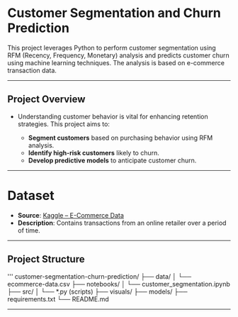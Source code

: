 # Customer Segmentation and Churn Prediction

This project leverages Python to perform customer segmentation using RFM (Recency, Frequency, Monetary) analysis and predicts customer churn using machine learning techniques. The analysis is based on e-commerce transaction data.

---

## Project Overview

- Understanding customer behavior is vital for enhancing retention strategies. This project aims to:

  - **Segment customers** based on purchasing behavior using RFM analysis.
  - **Identify high-risk customers** likely to churn.
  - **Develop predictive models** to anticipate customer churn.

---

# Dataset

- **Source**: [Kaggle – E-Commerce Data](https://www.kaggle.com/datasets/carrie1/ecommerce-data)
- **Description**: Contains transactions from an online retailer over a period of time.

---

## Project Structure

'''
customer-segmentation-churn-prediction/
├── data/
│   └── ecommerce-data.csv
├── notebooks/
│   └── customer_segmentation.ipynb
├── src/
│   └── *.py (scripts)
├── visuals/
├── models/
├── requirements.txt
└── README.md

---

